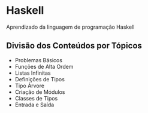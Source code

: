 # Haskell

Aprendizado da linguagem de programação Haskell

## Divisão dos Conteúdos por Tópicos

- Problemas Básicos
- Funções de Alta Ordem
- Listas Infinitas
- Definições de Tipos
- Tipo Árvore
- Criação de Módulos
- Classes de Tipos
- Entrada e Saída
